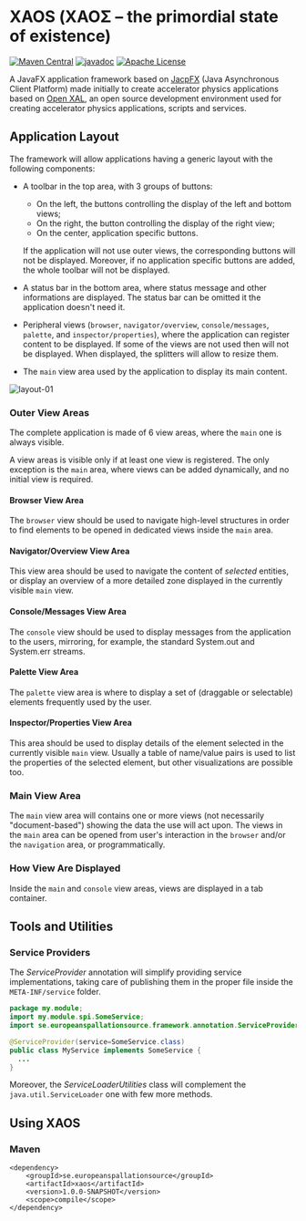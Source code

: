# XAOS (ΧΑΟΣ – the primordial state of existence)

[![Maven Central](https://img.shields.io/maven-central/v/se.europeanspallationsource/xaos.svg)](https://search.maven.org/#search%7Cga%7C1%7Cg%3A%22se.europeanspallationsource%22)
[![javadoc](https://www.javadoc.io/badge/se.europeanspallationsource/xaos.svg)](https://www.javadoc.io/doc/se.europeanspallationsource/xaos)
[![Apache License](https://img.shields.io/badge/license-Apache%20License%202.0-yellow.svg)](http://www.apache.org/licenses/LICENSE-2.0)

A JavaFX application framework based on [JacpFX](http://jacpfx.org) (Java Asynchronous Client Platform)
made initially to create accelerator physics applications based on [Open XAL](https://github.com/openxal/openxal),
an open source development environment used for creating accelerator physics applications, scripts and services.


## Application Layout

The framework will allow applications having a generic layout with the following components:

- A toolbar in the top area, with 3 groups of buttons:

  - On the left, the buttons controlling the display of the left and bottom views;
  - On the right, the button controlling the display of the right view;
  - On the center, application specific buttons.

  If the application will not use outer views, the corresponding buttons will not be displayed.
  Moreover, if no application specific buttons are added, the whole toolbar will not be displayed.

- A status bar in the bottom area, where status message and other informations are displayed.
  The status bar can be omitted it the application doesn't need it.

- Peripheral views (`browser`, `navigator/overview`, `console/messages`, `palette`, and `inspector/properties`),
  where the application can register content to be displayed. If some of the views are not used then
  will not be displayed. When displayed, the splitters will allow to resize them.

- The `main` view area used by the application to display its main content.

![layout-01](https://github.com/ESSICS/XAOS/blob/master/doc/layout-01.png)


### Outer View Areas

The complete application is made of 6 view areas, where the `main` one is always visible.

A view areas is visible only if at least one view is registered. The only exception is
the `main` area, where views can be added dynamically, and no initial view is required.


#### Browser View Area

The `browser` view should be used to navigate high-level structures in order to
find elements to be opened in dedicated views inside the `main` area.

#### Navigator/Overview View Area

This view area should be used to navigate the content of _selected_
entities, or display an overview of a more detailed zone displayed in
the currently visible `main` view.


#### Console/Messages View Area

The `console` view should be used to display messages from the application to the users,
mirroring, for example, the standard System.out and System.err streams.


#### Palette View Area

The `palette` view area is where to display a set of (draggable or selectable)
elements frequently used by the user.


#### Inspector/Properties View Area

This area should be used to display details of the element selected in the
currently visible `main` view. Usually a table of name/value pairs is used to
list the properties of the selected element, but other visualizations are
possible too.


### Main View Area

The `main` view area will contains one or more views (not necessarily "document-based") 
showing the data the use will act upon. The views in the `main` area can be opened 
from user's interaction in the `browser` and/or the `navigation` area, or 
programmatically.


### How View Are Displayed

Inside the `main` and `console` view areas, views are displayed in a tab container.


## Tools and Utilities


### Service Providers

The _ServiceProvider_ annotation will simplify providing service implementations,
taking care of publishing them in the proper file inside the `META-INF/service`
folder.

```java
package my.module;
import my.module.spi.SomeService;
import se.europeanspallationsource.framework.annotation.ServiceProvider;

@ServiceProvider(service=SomeService.class)
public class MyService implements SomeService {
  ...
}
```

Moreover, the _ServiceLoaderUtilities_ class will complement the
`java.util.ServiceLoader` one with few more methods.


## Using XAOS


### Maven

```maven
<dependency>
	<groupId>se.europeanspallationsource</groupId>
	<artifactId>xaos</artifactId>
	<version>1.0.0-SNAPSHOT</version>
	<scope>compile</scope>
</dependency>
```


